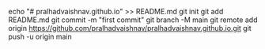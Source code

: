 echo "# pralhadvaishnav.github.io" >> README.md
git init
git add README.md
git commit -m "first commit"
git branch -M main
git remote add origin https://github.com/pralhadvaishnav/pralhadvaishnav.github.io.git
git push -u origin main

